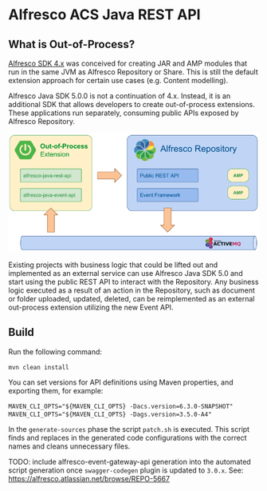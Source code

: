 # Alfresco ACS Java REST API

## What is Out-of-Process?

[Alfresco SDK 4.x](https://github.com/Alfresco/alfresco-sdk) was conceived for creating JAR and AMP
modules that run in the same JVM as Alfresco Repository or Share. This is still the default
extension approach for certain use cases (e.g. Content modelling).

Alfresco Java SDK 5.0.0 is not a continuation of 4.x. Instead, it is an additional SDK that allows
developers to create out-of-process extensions. These applications run separately, consuming public
APIs exposed by Alfresco Repository.

<p align="center">
  <img title="alfresco" alt='alfresco' src='docs/images/simple_integration_diagram.png'></img>
</p>

Existing projects with business logic that could be lifted out and implemented as an external
service can use Alfresco Java SDK 5.0 and start using the public REST API to interact with the
Repository. Any business logic executed as a result of an action in the Repository, such as document
or folder uploaded, updated, deleted, can be reimplemented as an external out-process extension
utilizing the new Event API.

## Build

Run the following command:

```console
mvn clean install
```

You can set versions for API definitions using Maven properties, and exporting them, for example:
```console
MAVEN_CLI_OPTS="${MAVEN_CLI_OPTS} -Dacs.version=6.3.0-SNAPSHOT"
MAVEN_CLI_OPTS="${MAVEN_CLI_OPTS} -Dags.version=3.5.0-A4"
```

In the `generate-sources` phase the script `patch.sh` is executed. This script finds and replaces in the generated code configurations with the correct names and cleans unnecessary files.

TODO: include alfresco-event-gateway-api generation into the automated script generation once `swagger-codegen` plugin is updated to `3.0.x`. See: https://alfresco.atlassian.net/browse/REPO-5667
